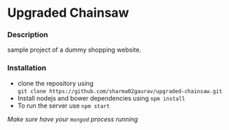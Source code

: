 # Upgraded Chainsaw

### Description
sample project of a dummy shopping website.

### Installation
* clone the repository using <br/>
`git clone https://github.com/sharma02gaurav/upgraded-chainsaw.git`
* Install nodejs and bower dependencies using 
`npm install`
* To run the server use `npm start`

*Make sure have your `mongod` process running*
